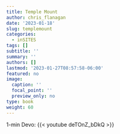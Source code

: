 ```yaml
---
title: Temple Mount
author: chris_flanagan
date: '2023-01-18'
slug: templemount
categories:
  - inSITES
tags: []
subtitle: ''
summary: ''
authors: []
lastmod: '2023-01-27T08:57:58-06:00'
featured: no
image:
  caption: ''
  focal_point: ''
  preview_only: no
type: book
weight: 60
---
```


1-min Devo: {{< youtube deTOnZ_bDkQ >}}
